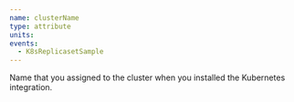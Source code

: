```yaml
---
name: clusterName
type: attribute
units:
events:
  - K8sReplicasetSample
---
```


Name that you assigned to the cluster when you installed the Kubernetes integration.
